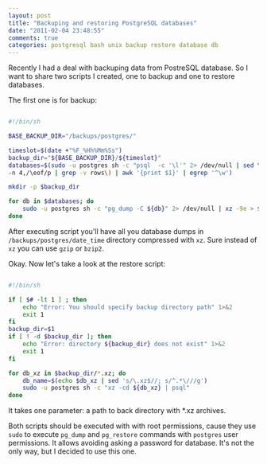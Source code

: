 ```yaml
---
layout: post
title: "Backuping and restoring PostgreSQL databases"
date: "2011-02-04 23:48:55"
comments: true
categories: postgresql bash unix backup restore database db
---
```


Recently I had a deal with backuping data from PostreSQL database. So I want to share two scripts I created, one to backup and one to restore databases.

The first one is for backup:

```bash backup.sh

#!/bin/sh

BASE_BACKUP_DIR="/backups/postgres/"

timeslot=$(date +"%F_%Hh%Mm%Ss")
backup_dir="${BASE_BACKUP_DIR}/${timeslot}"
databases=$(sudo -u postgres sh -c "psql  -c '\l'" 2> /dev/null | sed \
-n 4,/\eof/p | grep -v rows\) | awk '{print $1}' | egrep '^\w')

mkdir -p $backup_dir

for db in $databases; do
    sudo -u postgres sh -c "pg_dump -C ${db}" 2> /dev/null | xz -9e > $backup_dir/$db.xz
done

```

After executing script you'll have all you database dumps in `/backups/postgres/date_time` directory compressed with `xz`. Sure instead of `xz` you can use `gzip` or `bzip2`.

Okay. Now let's take a look at the restore script:

```bash restore.sh

#!/bin/sh

if [ $# -lt 1 ] ; then
    echo "Error: You should specify backup directory path" 1>&2
    exit 1
fi
backup_dir=$1
if [ ! -d $backup_dir ]; then
    echo "Error: directory ${backup_dir} does not exist" 1>&2
    exit 1
fi

for db_xz in $backup_dir/*.xz; do
    db_name=$(echo $db_xz | sed 's/\.xz$//; s/^.*\///g')
    sudo -u postgres sh -c "xz -cd ${db_xz} | psql"
done

```

It takes one parameter: a path to back directory with *.xz archives.

Both scripts should be executed with with root permissions, cause they use `sudo` to execute `pg_dump` and `pg_restore` commands with `postgres` user permissions. It allows avoiding asking a password for database. It's not the only way, but I decided to use this one.

